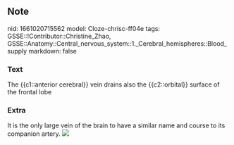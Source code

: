 ## Note
nid: 1661020715562
model: Cloze-chrisc-ff04e
tags: GSSE::!Contributor::Christine_Zhao, GSSE::Anatomy::Central_nervous_system::1._Cerebral_hemispheres::Blood_supply
markdown: false

### Text
<div>
  <div>
    <div>
      <div>
        The {{c1::anterior cerebral}} vein drains also the
        {{c2::orbital}} surface of the frontal lobe
      </div>
    </div>
  </div>
</div>

### Extra
It is the only large vein of the brain to have a similar name and
course to its companion artery. <img src= 
"paste-09c0a75379173b888f8e85bdaf535d9ac67160a9.jpg">
